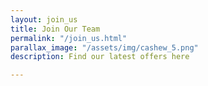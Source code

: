 ```yaml
---
layout: join_us
title: Join Our Team
permalink: "/join_us.html"
parallax_image: "/assets/img/cashew_5.png"
description: Find our latest offers here

---
```

